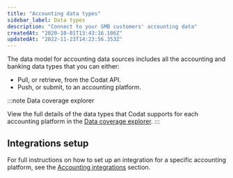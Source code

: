 ```yaml
---
title: "Accounting data types"
sidebar_label: Data types
description: "Connect to your SMB customers' accounting data"
createdAt: "2020-10-01T13:43:16.106Z"
updatedAt: "2022-11-23T14:23:56.353Z"
---
```


The data model for accounting data sources includes all the accounting and banking data types that you can either:

- Pull, or retrieve, from the Codat API.
- Push, or submit, to an accounting platform.

:::note Data coverage explorer

View the full details of the data types that Codat supports for each accounting platform in the <a className="external" href="https://knowledge.codat.io/supported-features/accounting?view=tab-by-data-type" target="_blank">Data coverage explorer</a>.
:::

## Integrations setup

For full instructions on how to set up an integration for a specific accounting platform, see the [Accounting integrations](/accounting-api/overview) section.
